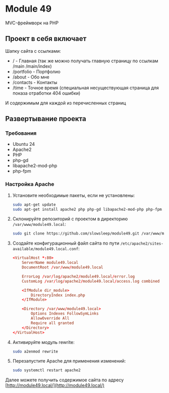 # Module 49

MVC-фреймворк на PHP

## Проект в себя включает

Шапку сайта с ссылками:
- / - Главная (так же можно получать главную страницу по ссылкам /main /main/index)
- /portfolio - Портфолио
- /about - Обо мне
- /contacts - Контакты
- /time -  Точное время (специальная несуществующая страница для показа отработки 404 ошибки)

И содержимым для каждой из перечисленных страниц

## Развертывание проекта

### Требования

- Ubuntu 24
- Apache2
- PHP
- php-gd
- libapache2-mod-php
- php-fpm

### Настройка Apache

1. Установите необходимые пакеты, если не установлены:

    ```bash
    sudo apt-get update
    sudo apt-get install apache2 php php-gd libapache2-mod-php php-fpm
    ```

2. Склонируйте репозиторий с проектом в директорию `/var/www/module49.local`:

    ```bash
    sudo git clone https://github.com/slowsleep/module49.git /var/www/module49.local
    ```

3. Создайте конфигурационный файл сайта по пути `/etc/apache2/sites-available/module49.local.conf`:

    ```conf
    <VirtualHost *:80>
        ServerName module49.local
        DocumentRoot /var/www/module49.local

        ErrorLog /var/log/apache2/module49.local/error.log
        CustomLog /var/log/apache2/module49.local/access.log combined

        <IfModule dir_module>
            DirectoryIndex index.php
        </IfModule>

        <Directory /var/www/module49.local>
            Options Indexes FollowSymLinks
            AllowOverride All
            Require all granted
        </Directory>
    </VirtualHost>
    ```

4. Активируйте модуль rewrite:

    ```bash
    sudo a2enmod rewrite
    ```

5. Перезапустите Apache для применения изменений:

    ```bash
    sudo systemctl restart apache2
    ```

Далее можете получить содержимое сайта по адресу [http://module49.local/](http://module49.local/)
